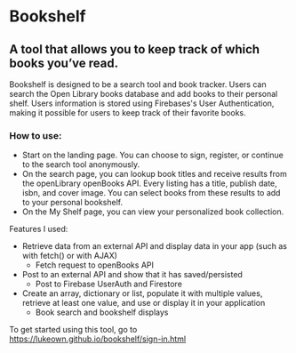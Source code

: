 # Bookshelf

## A tool that allows you to keep track of which books you’ve read.

Bookshelf is designed to be a search tool and book tracker. Users can search the Open Library books database and add books to their personal shelf. Users information is stored using Firebases's User Authentication, making it possible for users to keep track of their favorite books.

### How to use:

- Start on the landing page. You can choose to sign, register, or continue to the search tool anonymously. 
- On the search page, you can lookup book titles and receive results from the openLibrary openBooks API. Every listing has a title, publish date, isbn, and cover image. You can select books from these results to add to your personal bookshelf. 
- On the My Shelf page, you can view your personalized book collection.

Features I used:
- Retrieve data from an external API and display data in your app (such as with fetch() or with AJAX)
  - Fetch request to openBooks API
- Post to an external API and show that it has saved/persisted
  - Post to Firebase UserAuth and Firestore
- Create an array, dictionary or list, populate it with multiple values, retrieve at least one value, and use or display it in your application
  - Book search and bookshelf displays

To get started using this tool, go to https://lukeown.github.io/bookshelf/sign-in.html
